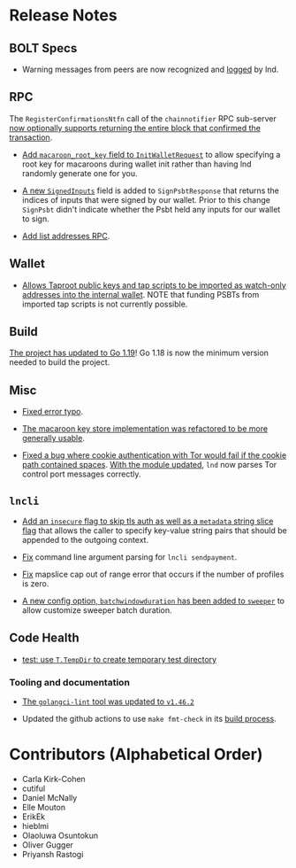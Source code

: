 # Release Notes

## BOLT Specs

* Warning messages from peers are now recognized and
  [logged](https://github.com/lightningnetwork/lnd/pull/6546) by lnd.

## RPC

The `RegisterConfirmationsNtfn` call of the `chainnotifier` RPC sub-server [now
optionally supports returning the entire block that confirmed the
transaction](https://github.com/lightningnetwork/lnd/pull/6730).

* [Add `macaroon_root_key` field to
  `InitWalletRequest`](https://github.com/lightningnetwork/lnd/pull/6457) to
  allow specifying a root key for macaroons during wallet init rather than
  having lnd randomly generate one for you.

* [A new `SignedInputs`](https://github.com/lightningnetwork/lnd/pull/6771) 
  field is added to `SignPsbtResponse` that returns the indices of inputs 
  that were signed by our wallet. Prior to this change `SignPsbt` didn't 
  indicate whether the Psbt held any inputs for our wallet to sign.

* [Add list addresses RPC](https://github.com/lightningnetwork/lnd/pull/6596).

## Wallet

* [Allows Taproot public keys and tap scripts to be imported as watch-only
  addresses into the internal
  wallet](https://github.com/lightningnetwork/lnd/pull/6775). NOTE that funding
  PSBTs from imported tap scripts is not currently possible.

## Build

[The project has updated to Go
1.19](https://github.com/lightningnetwork/lnd/pull/6795)! Go 1.18 is now the
minimum version needed to build the project.

## Misc

* [Fixed error typo](https://github.com/lightningnetwork/lnd/pull/6659).

* [The macaroon key store implementation was refactored to be more generally
  usable](https://github.com/lightningnetwork/lnd/pull/6509).

* [Fixed a bug where cookie authentication with Tor would fail if the cookie
  path contained spaces](https://github.com/lightningnetwork/lnd/pull/6829).
  [With the module updated](https://github.com/lightningnetwork/lnd/pull/6836),
  `lnd` now parses Tor control port messages correctly.

## `lncli`
* [Add an `insecure` flag to skip tls auth as well as a `metadata` string slice
  flag](https://github.com/lightningnetwork/lnd/pull/6818) that allows the 
  caller to specify key-value string pairs that should be appended to the 
  outgoing context.

* [Fix](https://github.com/lightningnetwork/lnd/pull/6858) command line argument
  parsing for `lncli sendpayment`.

* [Fix](https://github.com/lightningnetwork/lnd/pull/6875) mapslice cap out of 
  range error that occurs if the number of profiles is zero.

* [A new config option, `batchwindowduration` has been added to
  `sweeper`](https://github.com/lightningnetwork/lnd/pull/6868) to allow
  customize sweeper batch duration.

## Code Health

* [test: use `T.TempDir` to create temporary test 
  directory](https://github.com/lightningnetwork/lnd/pull/6710)

### Tooling and documentation

* [The `golangci-lint` tool was updated to
  `v1.46.2`](https://github.com/lightningnetwork/lnd/pull/6731)

* Updated the github actions to use `make fmt-check` in its [build
  process](https://github.com/lightningnetwork/lnd/pull/6853).

# Contributors (Alphabetical Order)

* Carla Kirk-Cohen
* cutiful
* Daniel McNally
* Elle Mouton
* ErikEk
* hieblmi
* Olaoluwa Osuntokun
* Oliver Gugger
* Priyansh Rastogi
